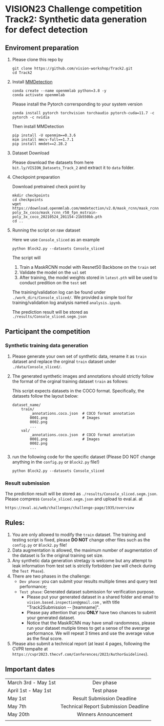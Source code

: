 
# VISION23 Challenge competition Track2: Synthetic data generation for defect detection


## Enviroment preparation
1. Please clone this repo by
    ```
    git clone https://github.com/vision-workshop/Track2.git
    cd Track2
    ```

2. Install [MMDetection](https://github.com/open-mmlab/mmdetection)

    ```
    conda create --name openmmlab python=3.8 -y
    conda activate openmmlab
    ```
    Please install the Pytorch corrersponding to your system version
    ```
    conda install pytorch torchvision torchaudio pytorch-cuda=11.7 -c pytorch -c nvidia
    ```
    Then install MMDetection
    ```
    pip install -U openmim==0.3.6
    mim install mmcv-full==1.7.1
    pip install mmdet==2.28.2
    ```
3. Dataset Download

    Please download the datasets from here ```bit.ly/VISION_Datasets_Track_2``` and extract it to ```data``` folder.

4. Checkpoint preparation 

    Download pretrained check point by
    ```
    mkdir checkpoints
    cd checkpoints
    wget https://download.openmmlab.com/mmdetection/v2.0/mask_rcnn/mask_rcnn_r50_fpn_mstrain-poly_3x_coco/mask_rcnn_r50_fpn_mstrain-poly_3x_coco_20210524_201154-21b550bb.pth
    cd ..
    ```

5. Running the script on raw dataset

    Here we use  ```Console_sliced``` as an example
    ```
    python Block2.py --datasets Console_sliced
    ```
    The script will 
    1. Train a MaskRCNN model with Resnet50 Backbone on the ```train``` set
    2. Validate the model on the ```val``` set
    3. After training, the model weights stored in ```latest.pth``` will be used to conduct predition on the ```test``` set
    
    The training/validation log can be found under ```./work_dirs/Console_sliced/```. We provided a simple tool for training/validation log analysis named ```analysis.ipynb```.

    The prediction result will be stored as ```./results/Console_sliced.segm.json```

## Participant the competition
### Synthetic training data generation 
1. Please generate your own set of synthetic data, rename it as ```train``` dataset and replace the orginal ```train``` dataset under ```./data/Console_sliced/```. 
2. The generated synthetic images and annotations should strictly follow the format of the orginal training dataset ```train``` as follows: 

    This script expects datasets in the COCO format. Specifically, the datasets follow the layout below:

    ```
    dataset_name/
        train/
            _annotations.coco.json  # COCO format annotation
            0001.png                # Images
            0002.png
            ...
        val/
            _annotations.coco.json  # COCO format annotation
            0001.png                # Images
            0002.png
            ...
    ```
3. run the following code for the specific dataset (Please DO NOT change anything in the ```config.py``` or ```Block2.py``` file!)
    ```
    python Block2.py --datasets Console_sliced
    ``` 

### Result submission
The prediction result will be stored as ```./results/Console_sliced.segm.json```. Please compress ```Console_sliced.segm.json``` and upload to eval.ai. at 
```
https://eval.ai/web/challenges/challenge-page/1935/overview
```

## Rules:
1. You are only allowed to modify the ```train``` dataset. The training and testing script is fixed, please **DO NOT** change other files such as the ```config.py``` or ```Block2.py``` file! 
2. Data augmentation is allowed, the maximum number of augmentation of the dataset is 5x the original training set size.
3. Any synthetic data generation stretagy is welcome but any attempt to leak information from test set is strictly forbidden (we will check during the ```Test Phase```).
4. There are two phases in the challenge:
    - ```Dev phase```: you can submit your results multiple times and query test performance;
    - ```Test phase```: Generated dataset submission for verification purpose.
        - Please put your generated dataset in a shared folder and email to ```vision.based.inspection@gmail.com``` , with title "Track2Submission -- [teamname]".
        - Please pay attention that you **ONLY** have two chances to submit your generated dataset.
        - Notice that the MaskRCNN may have small randomness, please run your dataset mutiple times to get a sense of the averarge performance. We will repeat 3 times and use the average value as the final score.
5. Please also submit a technical report (at least 4 pages, following the CVPR tempalte at ```https://cvpr2023.thecvf.com/Conferences/2023/AuthorGuidelines```). 

## Important dates
|  |         |    
| :---        |    :----:   |  
| March 3rd - May 1st      | Dev phase       | 
| April 1st - May 1st   | Test phase        |
| May 1st  | Result Submission Deadline       |
| May 7th   | Technical Report Submission Deadline        |
| May 20th   | Winners Announcement        |
|  |         |  